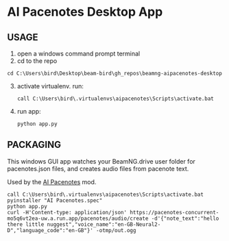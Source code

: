 AI Pacenotes Desktop App
===

USAGE
---

1. open a windows command prompt terminal
2. cd to the repo
```
cd C:\Users\bird\Desktop\beam-bird\gh_repos\beamng-aipacenotes-desktop
```
3. activate virtualenv. run:

    ```
    call C:\Users\bird\.virtualenvs\aipacenotes\Scripts\activate.bat
    ```
4. run app:

    ```
    python app.py
    ```

PACKAGING
---

This windows GUI app watches your BeamNG.drive user folder for pacenotes.json files, and creates audio files from pacenote text.

Used by the [AI Pacenotes](https://www.beamng.com/resources/a-i-rally-pacenotes.27352/) mod.

```
call C:\Users\bird\.virtualenvs\aipacenotes\Scripts\activate.bat
pyinstaller "AI Pacenotes.spec"
python app.py
curl -H'Content-type: application/json' https://pacenotes-concurrent-mo5q6vt2ea-uw.a.run.app/pacenotes/audio/create -d'{"note_text":"hello there little nuggest","voice_name":"en-GB-Neural2-D","language_code":"en-GB"}' -otmp/out.ogg
```
